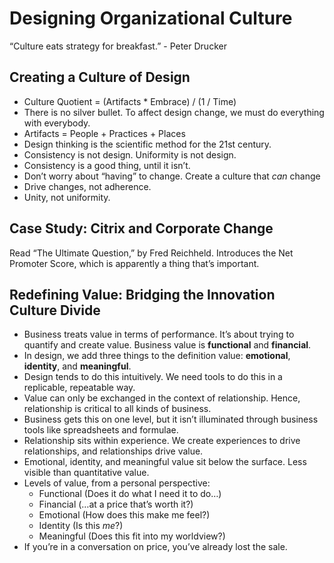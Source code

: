 # Designing Organizational Culture

“Culture eats strategy for breakfast.” - Peter Drucker

## Creating a Culture of Design
- Culture Quotient = (Artifacts * Embrace) / (1 / Time)
- There is no silver bullet. To affect design change, we must do everything with everybody.
- Artifacts = People + Practices + Places
- Design thinking is the scientific method for the 21st century.
- Consistency is not design. Uniformity is not design.
- Consistency is a good thing, until it isn’t.
- Don’t worry about “having” to change. Create a culture that _can_ change
- Drive changes, not adherence.
- Unity, not uniformity.


## Case Study: Citrix and Corporate Change
Read “The Ultimate Question,” by Fred Reichheld. Introduces the Net Promoter Score, which is apparently a thing that’s important.


## Redefining Value: Bridging the Innovation Culture Divide
- Business treats value in terms of performance. It’s about trying to quantify and create value. Business value is **functional** and **financial**.
- In design, we add three things to the definition value: **emotional**, **identity**, and **meaningful**.
- Design tends to do this intuitively. We need tools to do this in a replicable, repeatable way.
- Value can only be exchanged in the context of relationship. Hence, relationship is critical to all kinds of business.
- Business gets this on one level, but it isn’t illuminated through business tools like spreadsheets and formulae.
- Relationship sits within experience. We create experiences to drive relationships, and relationships drive value.
- Emotional, identity, and meaningful value sit below the surface. Less visible than quantitative value.
- Levels of value, from a personal perspective:
	- Functional (Does it do what I need it to do…)
	- Financial (…at a price that’s worth it?)
	- Emotional (How does this make me feel?)
	- Identity (Is this _me_?)
	- Meaningful (Does this fit into my worldview?)
- If you’re in a conversation on price, you’ve already lost the sale.